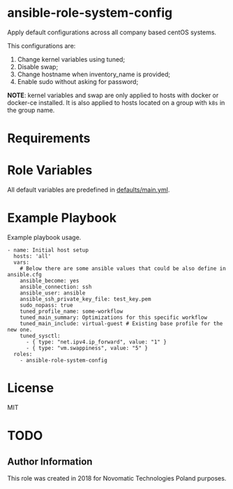 # ansible-role-system-config

Apply default configurations across all company based centOS systems.

This configurations are:

1. Change kernel variables using tuned;
2. Disable swap;
3. Change hostname when inventory_name is provided;
4. Enable sudo without asking for password;

**NOTE**: kernel variables and swap are only applied to hosts with docker or docker-ce installed. It is also applied to hosts located on a group with `k8s` in the group name.

# Requirements

# Role Variables

All default variables are predefined in [defaults/main.yml](defaults/main.yml).

# Example Playbook

Example playbook usage.

```
- name: Initial host setup
  hosts: 'all'
  vars:
    # Below there are some ansible values that could be also define in ansible.cfg
    ansible_become: yes
    ansible_connection: ssh
    ansible_user: ansible
    ansible_ssh_private_key_file: test_key.pem
    sudo_nopass: true
    tuned_profile_name: some-workflow
    tuned_main_summary: Optimizations for this specific workflow
    tuned_main_include: virtual-guest # Existing base profile for the new one.
    tuned_sysctl:
      - { type: "net.ipv4.ip_forward", value: "1" }
      - { type: "vm.swappiness", value: "5" }
  roles:
    - ansible-role-system-config
```

# License

MIT

# TODO


Author Information
------------------

This role was created in 2018 for Novomatic Technologies Poland purposes.
